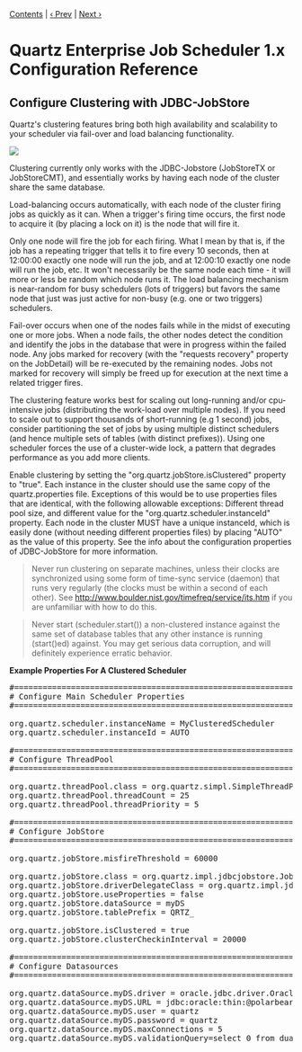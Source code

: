 <div class="secNavPanel"><a href=".">Contents</a> | <a href="ConfigDataSources">&lsaquo;&nbsp;Prev</a> | <a href="ConfigTerracottaJobStore">Next&nbsp;&rsaquo;</a></div>





# Quartz Enterprise Job Scheduler 1.x Configuration Reference

## Configure Clustering with JDBC-JobStore

Quartz's clustering features bring both high availability and scalability to your scheduler via fail-over and load balancing functionality.




<img src="quartz_cluster.png" align="absmiddle" border="0" />


Clustering currently only works with the JDBC-Jobstore (JobStoreTX or JobStoreCMT), and essentially works by having each node of the cluster share the same database.  

Load-balancing occurs automatically, with each node of the cluster firing jobs as quickly as it can.  When a trigger's firing time occurs, the first node to acquire it (by placing a lock on it) is the node that will fire it.

Only one node will fire the job for each firing.   What I mean by that is, if the job has a repeating trigger that 
tells it to fire every 10 seconds, then at 12:00:00 exactly one node will run the job, and at 12:00:10 exactly one 
node will run the job, etc.    It won't necessarily be the same node each time - it will more or less be random which 
node runs it.  The load balancing mechanism is near-random for busy schedulers (lots of triggers) but favors the
same node that just was just active for non-busy (e.g. one or two triggers) schedulers.


Fail-over occurs when one of the nodes fails while in the midst of executing one or more jobs.  When a node fails, the other nodes detect the condition and identify the jobs in the database that were in progress within the failed node.  Any jobs marked for recovery (with the "requests recovery" property on the JobDetail) will be re-executed by the remaining nodes.  Jobs not marked for recovery will simply be freed up for execution at the next time a related trigger fires.

The clustering feature works best for scaling out long-running and/or cpu-intensive jobs (distributing the work-load over multiple nodes).  If you need to scale out to support thousands of short-running (e.g 1 second) jobs, consider partitioning the set of jobs by using multiple distinct schedulers (and hence multiple sets of tables (with distinct prefixes)). Using one scheduler forces the use of a cluster-wide lock, a pattern that degrades performance as you add more clients.




Enable clustering by setting the "org.quartz.jobStore.isClustered" property to "true". Each instance in the cluster should use the same copy of the quartz.properties file. Exceptions of this would be to use properties files that are identical, with the following allowable exceptions: Different thread pool size, and different value for the "org.quartz.scheduler.instanceId" property. Each node in the cluster MUST have a unique instanceId, which is easily done (without needing different properties files) by placing "AUTO" as the value of this property.  See the info about the configuration properties of JDBC-JobStore for more information.

<blockquote>
Never run clustering on separate machines, unless their clocks are synchronized using some form of time-sync service (daemon) that runs very regularly (the clocks must be within a second of each other). See <a href="http://www.boulder.nist.gov/timefreq/service/its.htm" >http://www.boulder.nist.gov/timefreq/service/its.htm</a> if you are unfamiliar with how to do this.
</blockquote>

<blockquote>Never start (scheduler.start()) a non-clustered instance against the same set of database tables that any other instance is running (start()ed) against. You may get serious data corruption, and will definitely experience erratic behavior.
</blockquote>

**Example Properties For A Clustered Scheduler**

<pre>
#============================================================================
# Configure Main Scheduler Properties  
#============================================================================

org.quartz.scheduler.instanceName = MyClusteredScheduler
org.quartz.scheduler.instanceId = AUTO

#============================================================================
# Configure ThreadPool  
#============================================================================

org.quartz.threadPool.class = org.quartz.simpl.SimpleThreadPool
org.quartz.threadPool.threadCount = 25
org.quartz.threadPool.threadPriority = 5

#============================================================================
# Configure JobStore  
#============================================================================

org.quartz.jobStore.misfireThreshold = 60000

org.quartz.jobStore.class = org.quartz.impl.jdbcjobstore.JobStoreTX
org.quartz.jobStore.driverDelegateClass = org.quartz.impl.jdbcjobstore.oracle.OracleDelegate
org.quartz.jobStore.useProperties = <span class="code-keyword">false</span>
org.quartz.jobStore.dataSource = myDS
org.quartz.jobStore.tablePrefix = QRTZ_

org.quartz.jobStore.isClustered = <span class="code-keyword">true</span>
org.quartz.jobStore.clusterCheckinInterval = 20000

#============================================================================
# Configure Datasources  
#============================================================================

org.quartz.dataSource.myDS.driver = oracle.jdbc.driver.OracleDriver
org.quartz.dataSource.myDS.URL = jdbc:oracle:thin:@polarbear:1521:dev
org.quartz.dataSource.myDS.user = quartz
org.quartz.dataSource.myDS.password = quartz
org.quartz.dataSource.myDS.maxConnections = 5
org.quartz.dataSource.myDS.validationQuery=select 0 from dual
</pre>




